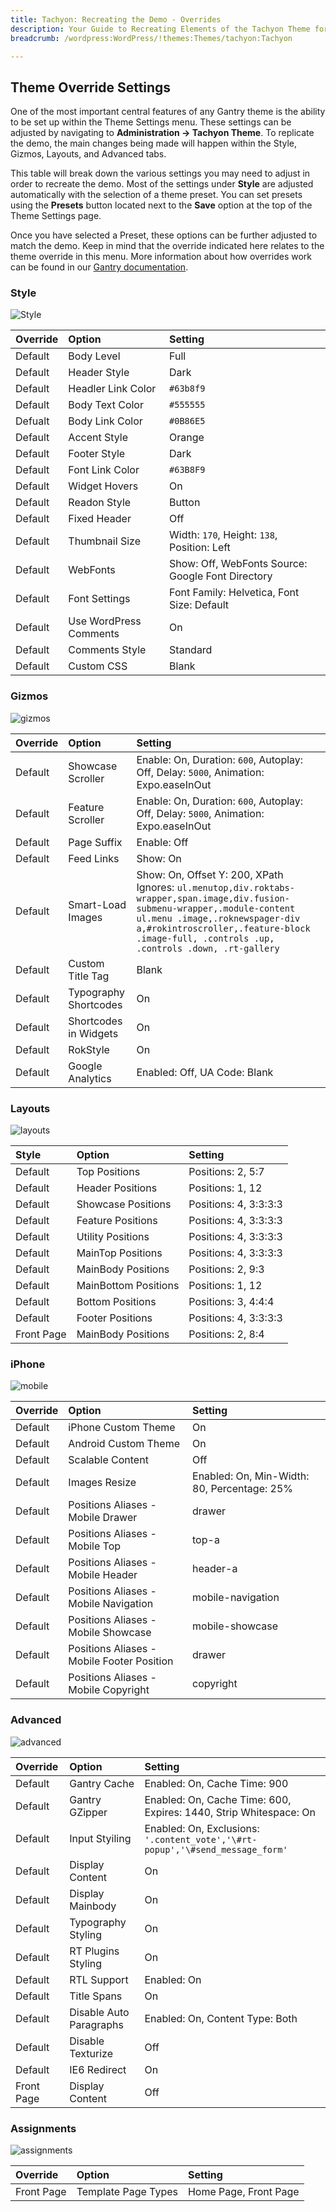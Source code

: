 ```yaml
---
title: Tachyon: Recreating the Demo - Overrides
description: Your Guide to Recreating Elements of the Tachyon Theme for WordPress
breadcrumb: /wordpress:WordPress/!themes:Themes/tachyon:Tachyon

---
```


Theme Override Settings
-----

One of the most important central features of any Gantry theme is the ability to be set up within the Theme Settings menu. These settings can be adjusted by navigating to **Administration -> Tachyon Theme**. To replicate the demo, the main changes being made will happen within the Style, Gizmos, Layouts, and Advanced tabs.

This table will break down the various settings you may need to adjust in order to recreate the demo. Most of the settings under **Style** are adjusted automatically with the selection of a theme preset. You can set presets using the **Presets** button located next to the **Save** option at the top of the Theme Settings page.

Once you have selected a Preset, these options can be further adjusted to match the demo. Keep in mind that the override indicated here relates to the theme override in this menu. More information about how overrides work can be found in our [Gantry documentation][override].

### Style

![Style][style]

| Override | Option                 | Setting                                           |  
| :------- | :--------------------- | :------------------------------------------------ |  
| Default  | Body Level             | Full                                              |  
| Default  | Header Style           | Dark                                              |  
| Default  | Headler Link Color     | `#63b8f9`                                         |  
| Default  | Body Text Color        | `#555555`                                         |  
| Defualt  | Body Link Color        | `#0B86E5`                                         |  
| Default  | Accent Style           | Orange                                            |  
| Default  | Footer Style           | Dark                                              |  
| Default  | Font Link Color        | `#63B8F9`                                         |  
| Default  | Widget Hovers          | On                                                |  
| Default  | Readon Style           | Button                                            |  
| Default  | Fixed Header           | Off                                               |  
| Default  | Thumbnail Size         | Width: `170`, Height: `138`, Position: Left       |  
| Default  | WebFonts               | Show: Off, WebFonts Source: Google Font Directory |  
| Default  | Font Settings          | Font Family: Helvetica, Font Size: Default        |  
| Default  | Use WordPress Comments | On                                                |  
| Default  | Comments Style         | Standard                                          |  
| Default  | Custom CSS             | Blank                                             |  

### Gizmos

![gizmos][gizmos]

| Override | Option                | Setting                                                                                                                                                                                                                                                     |  
| :------- | :-------------------- | :---------------------------------------------------------------------------------------------------------------------------------------------------------------------------------------------------------------------------------------------------------- |  
| Default  | Showcase Scroller     | Enable: On, Duration: `600`, Autoplay: Off, Delay: `5000`, Animation: Expo.easeInOut                                                                                                                                                                        |  
| Default  | Feature Scroller      | Enable: On, Duration: `600`, Autoplay: Off, Delay: `5000`, Animation: Expo.easeInOut                                                                                                                                                                        |  
| Default  | Page Suffix           | Enable: Off                                                                                                                                                                                                                                                 |  
| Default  | Feed Links            | Show: On                                                                                                                                                                                                                                                    |  
| Default  | Smart-Load Images     | Show: On, Offset Y: 200, XPath Ignores: `ul.menutop,div.roktabs-wrapper,span.image,div.fusion-submenu-wrapper,.module-content ul.menu .image,.roknewspager-div a,#rokintroscroller,.feature-block .image-full, .controls .up, .controls .down, .rt-gallery` |  
| Default  | Custom Title Tag      | Blank                                                                                                                                                                                                                                                       |  
| Default  | Typography Shortcodes | On                                                                                                                                                                                                                                                          |  
| Default  | Shortcodes in Widgets | On                                                                                                                                                                                                                                                          |  
| Default  | RokStyle              | On                                                                                                                                                                                                                                                          |  
| Default  | Google Analytics      | Enabled: Off, UA Code: Blank                                                                                                                                                                                                                                |  

### Layouts

![layouts][layouts]

|   Style    |        Option        |        Setting        |
| :--------- | :------------------- | :-------------------- |
| Default    | Top Positions        | Positions: 2, 5:7     |
| Default    | Header Positions     | Positions: 1, 12      |
| Default    | Showcase Positions   | Positions: 4, 3:3:3:3 |
| Default    | Feature Positions    | Positions: 4, 3:3:3:3 |
| Default    | Utility Positions    | Positions: 4, 3:3:3:3 |
| Default    | MainTop Positions    | Positions: 4, 3:3:3:3 |
| Default    | MainBody Positions   | Positions: 2, 9:3     |
| Default    | MainBottom Positions | Positions: 1, 12      |
| Default    | Bottom Positions     | Positions: 3, 4:4:4   |
| Default    | Footer Positions     | Positions: 4, 3:3:3:3 |
| Front Page | MainBody Positions   | Positions: 2, 8:4     |

### iPhone

![mobile][mobile]

| Override | Option                                     | Setting                                     |  
| :------- | :----------------------------------------- | :------------------------------------------ |  
| Default  | iPhone Custom Theme                        | On                                          |  
| Default  | Android Custom Theme                       | On                                          |  
| Default  | Scalable Content                           | Off                                         |  
| Default  | Images Resize                              | Enabled: On, Min-Width: 80, Percentage: 25% |  
| Default  | Positions Aliases - Mobile Drawer          | drawer                                      |  
| Default  | Positions Aliases - Mobile Top             | top-a                                       |  
| Default  | Positions Aliases - Mobile Header          | header-a                                    |  
| Default  | Positions Aliases - Mobile Navigation      | mobile-navigation                           |  
| Default  | Positions Aliases - Mobile Showcase        | mobile-showcase                             |  
| Default  | Positions Aliases - Mobile Footer Position | drawer                                      |  
| Default  | Positions Aliases - Mobile Copyright       | copyright                                   |  

### Advanced

![advanced][advanced]

| Override   | Option                  | Setting                                                                       |  
| :--------- | :---------------------- | :---------------------------------------------------------------------------- |  
| Default    | Gantry Cache            | Enabled: On, Cache Time: 900                                                  |  
| Default    | Gantry GZipper          | Enabled: On, Cache Time: 600, Expires: 1440, Strip Whitespace: On             |  
| Default    | Input Styiling          | Enabled: On, Exclusions: `'.content_vote','\#rt-popup','\#send_message_form'` |  
| Default    | Display Content         | On                                                                            |  
| Default    | Display Mainbody        | On                                                                            |  
| Default    | Typography Styling      | On                                                                            |  
| Default    | RT Plugins Styling      | On                                                                            |  
| Default    | RTL Support             | Enabled: On                                                                   |  
| Default    | Title Spans             | On                                                                            |  
| Default    | Disable Auto Paragraphs | Enabled: On, Content Type: Both                                               |  
| Default    | Disable Texturize       | Off                                                                           |  
| Default    | IE6 Redirect            | On                                                                            |  
| Front Page | Display Content         | Off                                                                           |  

### Assignments

![assignments][assignments]

| Override    | Option              | Setting               |
| :---------- | :----------         | :----------           |
| Front Page  | Template Page Types | Home Page, Front Page |

[override]: http://gantry-framework.org/documentation/wordpress/configure/
[style]: assets/setstyle.jpeg
[assignments]: assets/setassignments.jpg
[advanced]: assets/setadvanced.jpeg
[mobile]: assets/setiphone.jpeg
[layouts]: assets/setlayouts.jpeg
[gizmos]: assets/setgizmos.jpeg
